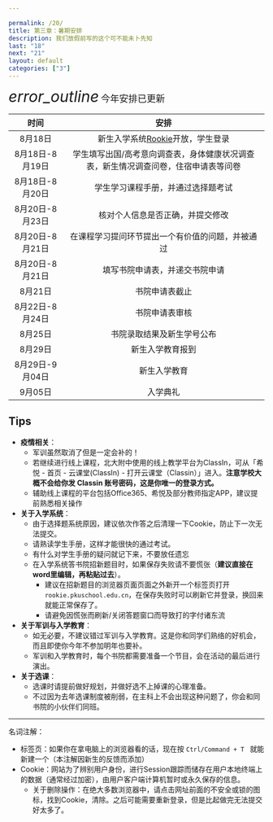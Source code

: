 ```yaml
---

permalink: /20/
title: 第三章：暑期安排
description: 我们放假前写的这个可不能未卜先知
last: "18"
next: "21"
layout: default
categories: ["3"]
---
```




<div class="card-panel flex-center accent-text">
    <i style="font-size: 30px;" class="material-icons">error_outline</i>
    <span style="font-size: 18px;">今年安排已更新</span>
</div>

|时间|安排|
|:-:|:-:|
|8月18日|新生入学系统[Rookie](http://rookie.pkuschool.edu.cn)开放，学生登录|
|8月18日-8月19日|学生填写出国/高考意向调查表，身体健康状况调查表，新生情况调查问卷，住宿申请表等问卷|
|8月18日-8月20日|学生学习课程手册，并通过选择题考试|
|8月20日-8月23日|核对个人信息是否正确，并提交修改|
|8月20日-8月21日|在课程学习提问环节提出一个有价值的问题，并被通过|
|8月20日-8月21日|填写书院申请表，并递交书院申请|
|8月21日|书院申请表截止|
|8月22日-8月24日|书院申请表审核|
|8月25日|书院录取结果及新生学号公布|
|8月29日|新生入学教育报到|
|8月29日-9月04日|新生入学教育|
|9月05日|入学典礼|

<!-- [原文](https://mp.weixin.qq.com/s/Q9BAHTFGSzGRpdws7zcbvA) -->

## Tips

- **疫情相关**：
  - 军训虽然取消了但是一定会补的！
  - 若继续进行线上课程，北大附中使用的线上教学平台为ClassIn，可从「希悦 - 首页 - 云课堂(ClassIn) - 打开云课堂（Classin）」进入。**注意学校大概不会给你发 Classin 账号密码，这是你唯一的登录方式。**
  - 辅助线上课程的平台包括Office365、希悦及部分教师指定APP，建议提前熟悉相关操作
- **关于入学系统**：
  - 由于选择题系统原因，建议依次作答之后清理一下Cookie，防止下一次无法提交。
  - 请熟读学生手册，这样才能很快的通过考试。
  - 有什么对学生手册的疑问就记下来，不要放任遗忘
  - 在入学系统答书院招新题目时，如果保存失败请不要慌张（**建议直接在word里编辑，再粘贴过去**）。
    - 建议在招新题目的浏览器页面页面之外新开一个标签页打开```rookie.pkuschool.edu.cn```，在保存失败时可以刷新它并登录，换回来就能正常保存了。
    - 请避免因慌张而刷新/关闭答题窗口而导致打的字付诸东流
- **关于军训与入学教育**：
  - 如无必要，不建议错过军训与入学教育。这是你和同学们熟络的好机会，而且即使你今年不参加明年也要补。
  - 军训和入学教育时，每个书院都需要准备一个节目，会在活动的最后进行演出。
- **关于选课**：
  - 选课时请提前做好规划，并做好选不上掉课的心理准备。
  - 不过因为去年选课制度被削弱，在主科上不会出现这种问题了，你会和同书院的小伙伴们同班。

------

名词注解：

- 标签页：如果你在拿电脑上的浏览器看的话，现在按 ```Ctrl/Command + T ``` 就能新建一个（本注解因新生的反馈而添加）
- Cookie：网站为了辨别用户身份，进行Session跟踪而储存在用户本地终端上的数据（通常经过加密），由用户客户端计算机暂时或永久保存的信息。
  - 关于删除操作：在绝大多数浏览器中，请点击网址前面的不安全或锁的图标，找到Cookie，清除。之后可能需要重新登录，但是比起做完无法提交好太多了。
